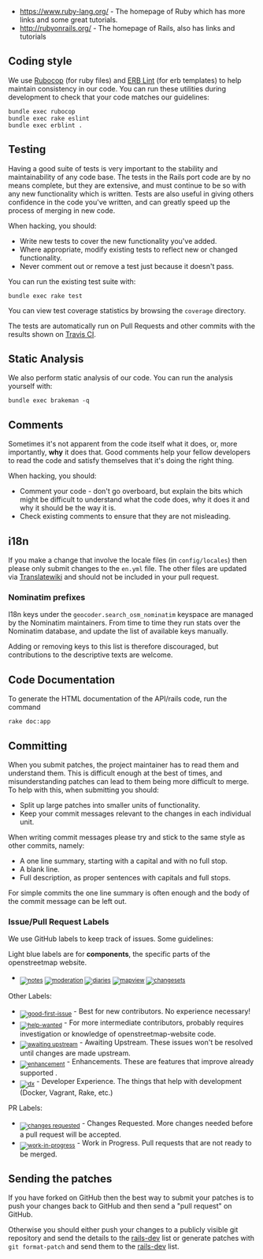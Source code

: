 * https://www.ruby-lang.org/ - The homepage of Ruby which has more links and some great tutorials.
* http://rubyonrails.org/ - The homepage of Rails, also has links and tutorials

## Coding style

We use [Rubocop](https://github.com/rubocop-hq/rubocop) (for ruby files)
and [ERB Lint](https://github.com/Shopify/erb-lint) (for erb templates)
to help maintain consistency in our code. You can run these utilities during
development to check that your code matches our guidelines:

```
bundle exec rubocop
bundle exec rake eslint
bundle exec erblint .
```

## Testing

Having a good suite of tests is very important to the stability and
maintainability of any code base. The tests in the Rails port code are
by no means complete, but they are extensive, and must continue to be
so with any new functionality which is written. Tests are also useful
in giving others confidence in the code you've written, and can
greatly speed up the process of merging in new code.

When hacking, you should:

* Write new tests to cover the new functionality you've added.
* Where appropriate, modify existing tests to reflect new or changed
functionality.
* Never comment out or remove a test just because it doesn't pass.

You can run the existing test suite with:

```
bundle exec rake test
```

You can view test coverage statistics by browsing the `coverage` directory.

The tests are automatically run on Pull Requests and other commits with the
results shown on [Travis CI](https://travis-ci.org/openstreetmap/openstreetmap-website).

## Static Analysis

We also perform static analysis of our code. You can run the analysis yourself with:

```
bundle exec brakeman -q
```

## Comments

Sometimes it's not apparent from the code itself what it does, or,
more importantly, **why** it does that. Good comments help your fellow
developers to read the code and satisfy themselves that it's doing the
right thing.

When hacking, you should:

* Comment your code - don't go overboard, but explain the bits which
might be difficult to understand what the code does, why it does it
and why it should be the way it is.
* Check existing comments to ensure that they are not misleading.

## i18n

If you make a change that involve the locale files (in `config/locales`) then please
only submit changes to the `en.yml` file. The other files are updated via
[Translatewiki](https://translatewiki.net/wiki/Translating:OpenStreetMap) and should
not be included in your pull request.

### Nominatim prefixes

I18n keys under the `geocoder.search_osm_nominatim` keyspace are managed by the
Nominatim maintainers. From time to time they run stats over the Nominatim
database, and update the list of available keys manually.

Adding or removing keys to this list is therefore discouraged, but contributions
to the descriptive texts are welcome.

## Code Documentation

To generate the HTML documentation of the API/rails code, run the command

```
rake doc:app
```

## Committing

When you submit patches, the project maintainer has to read them and
understand them. This is difficult enough at the best of times, and
misunderstanding patches can lead to them being more difficult to
merge. To help with this, when submitting you should:

* Split up large patches into smaller units of functionality.
* Keep your commit messages relevant to the changes in each individual
unit.

When writing commit messages please try and stick to the same style as
other commits, namely:

* A one line summary, starting with a capital and with no full stop.
* A blank line.
* Full description, as proper sentences with capitals and full stops.

For simple commits the one line summary is often enough and the body
of the commit message can be left out.

### Issue/Pull Request Labels

We use GitHub labels to keep track of issues.  Some guidelines:



Light blue labels are for **components**, the specific parts of the openstreetmap website.

* <sub>[![notes][notes]][notes_link]
[![moderation][moderation]][moderation_link]
[![diaries][diaries]][diaries_link]
[![mapview][mapview]][mapview_link]
[![changesets][changesets]][changesets_link]</sub>

[notes]: http://labl.es/svg?text=notes&bgcolor=c5def5
[moderation]: http://labl.es/svg?text=moderation&bgcolor=c5def5
[diaries]: http://labl.es/svg?text=diaries&bgcolor=c5def5
[mapview]: http://labl.es/svg?text=mapview&bgcolor=c5def5
[changesets]: http://labl.es/svg?text=changesets&bgcolor=c5def5

[notes_link]: https://github.com/openstreetmap/openstreetmap-website/issues?q=is%3Aopen+is%3Aissue+label%3Anotes
[moderation_link]: https://github.com/openstreetmap/openstreetmap-website/issues?q=is%3Aopen+is%3Aissue+label%moderation
[diaries_link]: https://github.com/openstreetmap/openstreetmap-website/issues?q=is%3Aopen+is%3Aissue+label%3Adiaries
[mapview_link]: https://github.com/openstreetmap/openstreetmap-website/issues?q=is%3Aopen+is%3Aissue+label%3Amapview
[changesets_link]: https://github.com/openstreetmap/openstreetmap-website/issues?q=is%3Aopen+is%3Aissue+label%3Achangesets

Other Labels:

* <sub>[![good-first-issue][good-first-issue]][good-first-issue_link]</sub> -
Best for new contributors.  No experience necessary!
* <sub>[![help-wanted][help-wanted]][help-wanted_link]</sub> -
For more intermediate contributors, probably requires investigation or knowledge of openstreetmap-website code.
* <sub>[![awaiting upstream][awaiting_upstream]][awaiting_upstream_link]</sub> -
Awaiting Upstream. These issues won't be resolved until changes are made upstream.
* <sub>[![enhancement][enhancement]][enhancement_link]</sub> -
Enhancements. These are features that improve already supported .
* <sub>[![dx][dx]][dx_link]</sub> -
Developer Experience. The things that help with development (Docker, Vagrant, Rake, etc.)

[good-first-issue]: http://labl.es/svg?text=good%20first%20issue&bgcolor=0e8a16
[help-wanted]: http://labl.es/svg?text=help%20wanted&bgcolor=1D76DB
[awaiting_upstream]: http://labl.es/svg?text=awaiting%20upstream&bgcolor=E0D05C
[enhancement]: http://labl.es/svg?text=enhancment&bgcolor=E105D8
[changes_requested]: http://labl.es/svg?text=changes%20requested&bgcolor=5319E7

[good-first-issue_link]: https://github.com/openstreetmap/openstreetmap-website/issues?q=is%3Aopen+is%3Aissue+label%3A%22good%20first%20issue%22
[help-wanted_link]: https://github.com/openstreetmap/openstreetmap-website/issues?q=is%3Aopen+is%3Aissue+label%3A%22help%20wanted%22
[awaiting_upstream_link]: https://github.com/openstreetmap/openstreetmap-website/issues?q=is%3Aopen+is%3Aissue+label%3A%22awaiting%20upstream%22
[enhancement_link]: https://github.com/openstreetmap/openstreetmap-website/issues?q=is%3Aopen+is%3Aissue+label%3Aenhancement
[changes_requested_link]: https://github.com/openstreetmap/openstreetmap-website/pulls?q=is%3Apr+is%3Aopen+label%3A%22changes+requested%22

PR Labels:

* <sub>[![changes requested][changes_requested]][changes_requested_link]</sub> -
Changes Requested. More changes needed before a pull request will be accepted.
* <sub>[![work-in-progress][wip]][wip_link]</sub> -
Work in Progress. Pull requests that are not ready to be merged.

[wip]: http://labl.es/svg?text=work-in-progress&bgcolor=dddddd
[dx]: http://labl.es/svg?text=dx&bgcolor=0052CC


[wip_link]: https://github.com/openstreetmap/openstreetmap-website/labels/work-in-progress
[dx_link]: https://github.com/openstreetmap/openstreetmap-website/issues?q=is%3Aopen+is%3Aissue+label%3Adx

## Sending the patches

If you have forked on GitHub then the best way to submit your patches is to
push your changes back to GitHub and then send a "pull request" on GitHub.

Otherwise you should either push your changes to a publicly visible git repository
and send the details to the [rails-dev](https://lists.openstreetmap.org/listinfo/rails-dev)
list or generate patches with `git format-patch` and send them to the
[rails-dev](https://lists.openstreetmap.org/listinfo/rails-dev) list.

